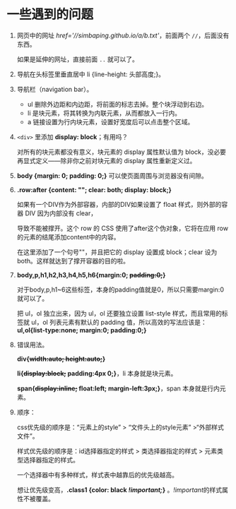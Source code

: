 # 一些遇到的问题

1. 网页中的网址 *href='//simbaping.github.io/a/b.txt'*，前面两个 `//`，后面没有东西。

    如果是延伸的网址，直接前面 `..` 就可以了。

2. 导航在头标签里垂直居中 li {line-height: 头部高度;}。

3. 导航栏（navigation bar）。

    * ul 删除外边距和内边距，将前面的标志去掉。整个块浮动到右边。
    * li 是块元素，将其转换为内联元素，从而都放入一行内。
    * a 链接设置为行内块元素，设置好宽度后可以点击整个区域。

4. `<div>` 里添加 **display: block**；有用吗？

    对所有的块元素都没有意义，块元素的 display 属性默认值为 block，没必要再显式定义——除非你之前对块元素的 display 属性重新定义过。

5. **body {margin: 0; padding: 0;}** 可以使页面周围与浏览器没有间隙。

6. **.row:after {content: ""; clear: both; display: block;}**

    如果有一个DIV作为外部容器，内部的DIV如果设置了 float 样式，则外部的容器 DIV 因为内部没有 clear，

    导致不能被撑开。这个 row 的 CSS 使用了after这个伪对象，它将在应用 row 的元素的结尾添加content中的内容。

    在这里添加了一个句号""，并且把它的 display 设置成 block；clear 设为 both。这样就达到了撑开容器的目的啦。

7. **body,p,h1,h2,h3,h4,h5,h6{margin:0; ~~padding:0;~~}**

    对于body,p,h1~6这些标签，本身的padding值就是0，所以只需要margin:0就可以了。

    把 ul，ol 独立出来，因为 ul，ol 还要独立设置 list-style 样式，而且常用的标签就 ul，ol 列表元素有默认的 padding 值，所以高效的写法应该是：**ul,ol{list-type:none; margin:0; padding:0;}**

8. 错误用法。

    **div{~~width:auto; height:auto;~~}**

    **li{~~display:block;~~ padding:4px 0;}**，li 本身就是块元素。

    **span{~~display:inline;~~ float:left; margin-left:3px;}**，span 本身就是行内元素。

9. 顺序：

    css优先级的顺序是：“元素上的style” > “文件头上的style元素” >“外部样式文件”。

    样式优先级的顺序是：id选择器指定的样式 > 类选择器指定的样式 > 元素类型选择器指定的样式。

    一个选择器中有多种样式，样式表中越靠后的优先级越高。

    想让优先级变高，**.class1 {color: black *!important;*}** 。*!important*的样式属性不被覆盖。
